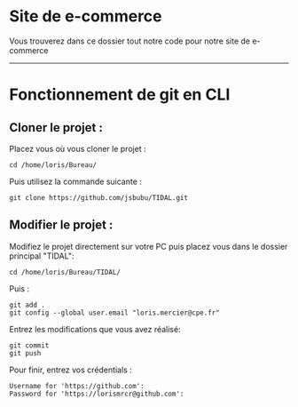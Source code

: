 # Site de e-commerce
Vous trouverez dans ce dossier tout notre code pour notre site de e-commerce

-----------------------------------------------------------------------------------

# Fonctionnement de git en CLI
## Cloner le projet :
Placez vous où vous cloner le projet :
``` 
cd /home/loris/Bureau/
``` 
Puis utilisez la commande suicante :
``` 
git clone https://github.com/jsbubu/TIDAL.git
``` 

## Modifier le projet :
Modifiez le projet directement sur votre PC puis placez vous dans le dossier principal "TIDAL":
``` 
cd /home/loris/Bureau/TIDAL/
``` 
Puis :
```
git add .
git config --global user.email "loris.mercier@cpe.fr"
```
Entrez les modifications que vous avez réalisé:
```
git commit
git push
```
Pour finir, entrez vos crédentials :
```
Username for 'https://github.com':
Password for 'https://lorismrcr@github.com':
```
